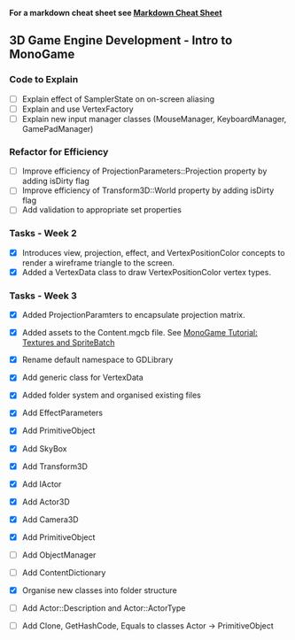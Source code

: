 

**For a markdown cheat sheet see [Markdown Cheat Sheet](https://www.markdownguide.org/cheat-sheet/)**

## 3D Game Engine Development - Intro to MonoGame

### Code to Explain
- [ ] Explain effect of SamplerState on on-screen aliasing
- [ ] Explain and use VertexFactory
- [ ] Explain new input manager classes (MouseManager, KeyboardManager, GamePadManager)

### Refactor for Efficiency
- [ ] Improve efficiency of ProjectionParameters::Projection property by adding isDirty flag
- [ ] Improve efficiency of Transform3D::World property by adding isDirty flag
- [ ] Add validation to appropriate set properties

### Tasks - Week 2 
- [x] Introduces view, projection, effect, and VertexPositionColor concepts to render a wireframe triangle to the screen.
- [x] Added a VertexData class to draw VertexPositionColor vertex types.

### Tasks - Week 3
- [x] Added ProjectionParamters to encapsulate projection matrix.
- [x] Added assets to the Content.mgcb file. See [MonoGame Tutorial: Textures and SpriteBatch](https://gamefromscratch.com/monogame-tutorial-textures-and-spritebatch/)
- [x] Rename default namespace to GDLibrary
- [x] Add generic class for VertexData
- [x] Added folder system and organised existing files
- [x] Add EffectParameters
- [x] Add PrimitiveObject
- [x] Add SkyBox
- [x] Add Transform3D
- [x] Add IActor
- [x] Add Actor3D
- [x] Add Camera3D 
- [x] Add PrimitiveObject
- [ ] Add ObjectManager
- [ ] Add ContentDictionary
- [x] Organise new classes into folder structure
- [ ] Add Actor::Description and Actor::ActorType 
- [ ] Add Clone, GetHashCode, Equals to classes Actor -> PrimitiveObject




